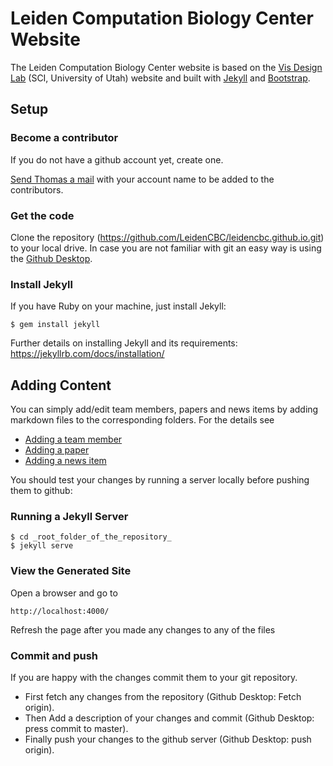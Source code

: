 # Leiden Computation Biology Center Website

The Leiden Computation Biology Center website is based on the [Vis Design Lab](http://vdl.sci.utah.edu) (SCI, University of Utah) website and built with [Jekyll](http://jekyllrb.com) and [Bootstrap](http://www.getbootstrap.com).

## Setup

### Become a contributor
If you do not have a github account yet, create one.

[Send Thomas a mail](mailto:t.hoellt@lumc.nl) with your account name to be added to the contributors.

### Get the code
Clone the repository (https://github.com/LeidenCBC/leidencbc.github.io.git) to your local drive. In case you are not familiar with git an easy way is using the [Github Desktop](https://desktop.github.com/).

### Install Jekyll
If you have Ruby on your machine, just install Jekyll:

```ShellSession
$ gem install jekyll
```

Further details on installing Jekyll and its requirements:
https://jekyllrb.com/docs/installation/


## Adding Content

You can simply add/edit team members, papers and news items by adding markdown files to the corresponding folders. For the details see
 * [Adding a team member](_persons/README.md)
 * [Adding a paper](_publications/README.md)
 * [Adding a news item](_posts/README.md)

You should test your changes by running a server locally before pushing them to github:

### Running a Jekyll Server

```ShellSession
$ cd _root_folder_of_the_repository_
$ jekyll serve
```

### View the Generated Site
Open a browser and go to

```ShellSession
http://localhost:4000/
```

Refresh the page after you made any changes to any of the files

### Commit and push

If you are happy with the changes commit them to your git repository.

* First fetch any changes from the repository (Github Desktop: Fetch origin).
* Then Add a description of your changes and commit (Github Desktop: press commit to master).
* Finally push your changes to the github server (Github Desktop: push origin).

